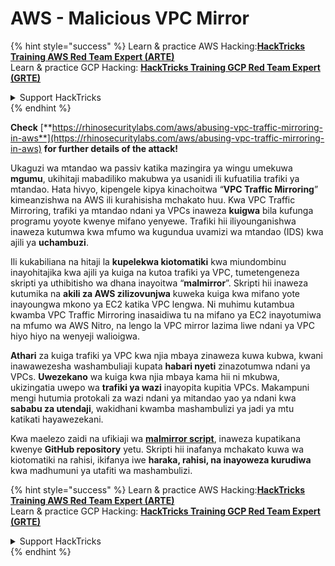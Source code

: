 # AWS - Malicious VPC Mirror

{% hint style="success" %}
Learn & practice AWS Hacking:<img src="../../../../.gitbook/assets/image (1).png" alt="" data-size="line">[**HackTricks Training AWS Red Team Expert (ARTE)**](https://training.hacktricks.xyz/courses/arte)<img src="../../../../.gitbook/assets/image (1).png" alt="" data-size="line">\
Learn & practice GCP Hacking: <img src="../../../../.gitbook/assets/image (2).png" alt="" data-size="line">[**HackTricks Training GCP Red Team Expert (GRTE)**<img src="../../../../.gitbook/assets/image (2).png" alt="" data-size="line">](https://training.hacktricks.xyz/courses/grte)

<details>

<summary>Support HackTricks</summary>

* Check the [**subscription plans**](https://github.com/sponsors/carlospolop)!
* **Join the** 💬 [**Discord group**](https://discord.gg/hRep4RUj7f) or the [**telegram group**](https://t.me/peass) or **follow** us on **Twitter** 🐦 [**@hacktricks\_live**](https://twitter.com/hacktricks\_live)**.**
* **Share hacking tricks by submitting PRs to the** [**HackTricks**](https://github.com/carlospolop/hacktricks) and [**HackTricks Cloud**](https://github.com/carlospolop/hacktricks-cloud) github repos.

</details>
{% endhint %}

**Check** [**https://rhinosecuritylabs.com/aws/abusing-vpc-traffic-mirroring-in-aws**](https://rhinosecuritylabs.com/aws/abusing-vpc-traffic-mirroring-in-aws) **for further details of the attack!**

Ukaguzi wa mtandao wa passiv katika mazingira ya wingu umekuwa **mgumu**, ukihitaji mabadiliko makubwa ya usanidi ili kufuatilia trafiki ya mtandao. Hata hivyo, kipengele kipya kinachoitwa “**VPC Traffic Mirroring**” kimeanzishwa na AWS ili kurahisisha mchakato huu. Kwa VPC Traffic Mirroring, trafiki ya mtandao ndani ya VPCs inaweza **kuigwa** bila kufunga programu yoyote kwenye mifano yenyewe. Trafiki hii iliyounganishwa inaweza kutumwa kwa mfumo wa kugundua uvamizi wa mtandao (IDS) kwa ajili ya **uchambuzi**.

Ili kukabiliana na hitaji la **kupelekwa kiotomatiki** kwa miundombinu inayohitajika kwa ajili ya kuiga na kutoa trafiki ya VPC, tumetengeneza skripti ya uthibitisho wa dhana inayoitwa “**malmirror**”. Skripti hii inaweza kutumika na **akili za AWS zilizovunjwa** kuweka kuiga kwa mifano yote inayoungwa mkono ya EC2 katika VPC lengwa. Ni muhimu kutambua kwamba VPC Traffic Mirroring inasaidiwa tu na mifano ya EC2 inayotumiwa na mfumo wa AWS Nitro, na lengo la VPC mirror lazima liwe ndani ya VPC hiyo hiyo na wenyeji walioigwa.

**Athari** za kuiga trafiki ya VPC kwa njia mbaya zinaweza kuwa kubwa, kwani inawawezesha washambuliaji kupata **habari nyeti** zinazotumwa ndani ya VPCs. **Uwezekano** wa kuiga kwa njia mbaya kama hii ni mkubwa, ukizingatia uwepo wa **trafiki ya wazi** inayopita kupitia VPCs. Makampuni mengi hutumia protokali za wazi ndani ya mitandao yao ya ndani kwa **sababu za utendaji**, wakidhani kwamba mashambulizi ya jadi ya mtu katikati hayawezekani.

Kwa maelezo zaidi na ufikiaji wa [**malmirror script**](https://github.com/RhinoSecurityLabs/Cloud-Security-Research/tree/master/AWS/malmirror), inaweza kupatikana kwenye **GitHub repository** yetu. Skripti hii inafanya mchakato kuwa wa kiotomatiki na rahisi, ikifanya iwe **haraka, rahisi, na inayoweza kurudiwa** kwa madhumuni ya utafiti wa mashambulizi.

{% hint style="success" %}
Learn & practice AWS Hacking:<img src="../../../../.gitbook/assets/image (1).png" alt="" data-size="line">[**HackTricks Training AWS Red Team Expert (ARTE)**](https://training.hacktricks.xyz/courses/arte)<img src="../../../../.gitbook/assets/image (1).png" alt="" data-size="line">\
Learn & practice GCP Hacking: <img src="../../../../.gitbook/assets/image (2).png" alt="" data-size="line">[**HackTricks Training GCP Red Team Expert (GRTE)**<img src="../../../../.gitbook/assets/image (2).png" alt="" data-size="line">](https://training.hacktricks.xyz/courses/grte)

<details>

<summary>Support HackTricks</summary>

* Check the [**subscription plans**](https://github.com/sponsors/carlospolop)!
* **Join the** 💬 [**Discord group**](https://discord.gg/hRep4RUj7f) or the [**telegram group**](https://t.me/peass) or **follow** us on **Twitter** 🐦 [**@hacktricks\_live**](https://twitter.com/hacktricks\_live)**.**
* **Share hacking tricks by submitting PRs to the** [**HackTricks**](https://github.com/carlospolop/hacktricks) and [**HackTricks Cloud**](https://github.com/carlospolop/hacktricks-cloud) github repos.

</details>
{% endhint %}
